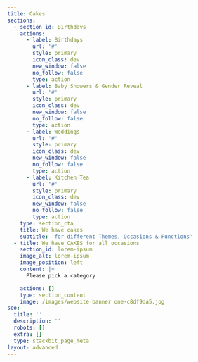 ```yaml
---
title: Cakes
sections:
  - section_id: Birthdays
    actions:
      - label: Birthdays
        url: '#'
        style: primary
        icon_class: dev
        new_window: false
        no_follow: false
        type: action
      - label: Baby Showers & Gender Reveal
        url: '#'
        style: primary
        icon_class: dev
        new_window: false
        no_follow: false
        type: action
      - label: Weddings
        url: '#'
        style: primary
        icon_class: dev
        new_window: false
        no_follow: false
        type: action
      - label: Kitchen Tea
        url: '#'
        style: primary
        icon_class: dev
        new_window: false
        no_follow: false
        type: action
    type: section_cta
    title: We have cakes
    subtitle: 'for different Themes, Occasions & Functions'
  - title: We have CAKES for all occasions
    section_id: lorem-ipsum
    image_alt: lorem-ipsum
    image_position: left
    content: |+
      Please pick a category

    actions: []
    type: section_content
    image: /images/website banner one-c8df9da5.jpg
seo:
  title: ''
  description: ''
  robots: []
  extra: []
  type: stackbit_page_meta
layout: advanced
---
```

